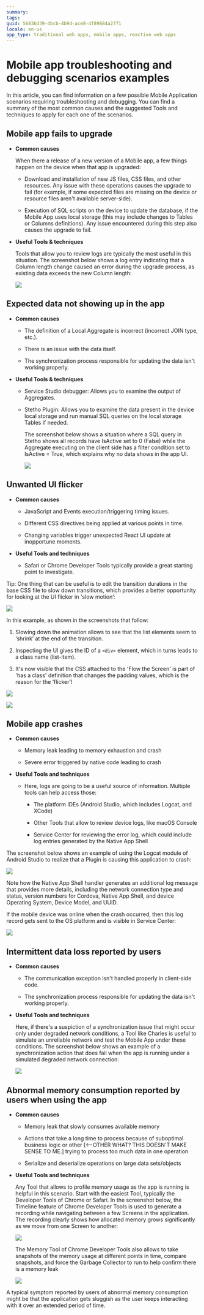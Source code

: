 ```yaml
---
summary:
tags:
guid: 56836d39-dbcb-4b9d-ace8-4f89884a2771
locale: en-us
app_type: traditional web apps, mobile apps, reactive web apps
---
```


# Mobile app troubleshooting and debugging scenarios examples

In this article, you can find information on a few possible Mobile Application scenarios requiring troubleshooting and debugging. You can find a summary of the most common causes and the suggested Tools and techniques to apply for each one of the scenarios. 

## Mobile app fails to upgrade

* **Common causes**

    When there a release of a new version of a Mobile app, a few things happen on the device when that app is upgraded:

    * Download and installation of new JS files, CSS files, and other resources. Any issue with these operations causes the upgrade to fail (for example, if some expected files are missing on the device or resource files aren't available server-side).

    * Execution of SQL scripts on the device to update the database, if the Mobile App uses local storage (this may include changes to Tables or Columns definitions). Any issue encountered during this step also causes the upgrade to fail.

* **Useful Tools & techniques**

    Tools that allow you to review logs are typically the most useful in this situation. The screenshot below shows a log entry indicating that a Column length change caused an error during the upgrade process, as existing data exceeds the new Column length:

    ![](images/OutSystems_provides_rich_13.png)

## Expected data not showing up in the app

* **Common causes**

    * The definition of a Local Aggregate is incorrect (incorrect JOIN type, etc.).

    * There is an issue with the data itself.

    * The synchronization process responsible for updating the data isn't working properly.

* **Useful Tools & techniques**

    * Service Studio debugger: Allows you to examine the output of Aggregates.

    * Stetho Plugin: Allows you to examine the data present in the device local storage and run manual SQL queries on the local storage Tables if needed.

        The screenshot below shows a situation where a SQL query in Stetho shows all records have IsActive set to 0 (False) while the Aggregate executing on the client side has a filter condition set to IsActive = True, which explains why no data shows in the app UI.

        ![](images/OutSystems_provides_rich_14.png)

## Unwanted UI flicker

* **Common causes**

    * JavaScript and Events execution/triggering timing issues.

    * Different CSS directives being applied at various points in time.

    * Changing variables trigger unexpected React UI update at inopportune moments.

* **Useful Tools and techniques**

    * Safari or Chrome Developer Tools typically provide a great starting point to investigate.

Tip: One thing that can be useful is to edit the transition durations in the base CSS file to slow down transitions, which provides a better opportunity for looking at the UI flicker in 'slow motion’:

![](images/OutSystems_provides_rich_15.png)

In this example, as shown in the screenshots that follow:

1. Slowing down the animation allows to see that the list elements seem to ‘shrink’ at the end of the transition.

1. Inspecting the UI gives the ID of a `<div>` element, which in turns leads to a class name (list-item).

1. It's now visible that the CSS attached to the 'Flow the Screen' is part of 'has a class' definition that changes the padding values, which is the reason for the ‘flicker’!

![](images/OutSystems_provides_rich_16.gif)

![](images/OutSystems_provides_rich_17.png)

## Mobile app crashes

* **Common causes**

    * Memory leak leading to memory exhaustion and crash

    * Severe error triggered by native code leading to crash

* **Useful Tools and techniques**

    * Here, logs are going to be a useful source of information. Multiple tools can help access those:

        * The platform IDEs (Android Studio, which includes Logcat, and XCode)

        * Other Tools that allow to review device logs, like macOS Console

        * Service Center for reviewing the error log, which could include log entries generated by the Native App Shell

The screenshot below shows an example of using the Logcat module of Android Studio to realize that a Plugin is causing this application to crash:

![](images/OutSystems_provides_rich_18.png)

Note how the Native App Shell handler generates an additional log message that provides more details, including the network connection type and status, version numbers for Cordova, Native App Shell, and device Operating System, Device Model, and UUID. 

If the mobile device was online when the crash occurred, then this log record gets sent to the OS platform and is visible in Service Center:

![](images/OutSystems_provides_rich_19.png)

## Intermittent data loss reported by users

* **Common causes**

    * The communication exception isn't handled properly in client-side code.

    * The synchronization process responsible for updating the data isn't working properly.

* **Useful Tools and techniques**

    Here, if there's a suspiction of a synchronization issue that might occur only under degraded network conditions, a Tool like Charles is useful to simulate an unreliable network and test the Mobile App under these conditions. The screenshot below shows an example of a synchronization action that does fail when the app is running under a simulated degraded network connection:

    ![](images/OutSystems_provides_rich_20.png)

## Abnormal memory consumption reported by users when using the app

* **Common causes**

    * Memory leak that slowly consumes available memory

    * Actions that take a long time to process because of suboptimal business logic or other [<--OTHER WHAT? THIS DOESN'T MAKE SENSE TO ME.] trying to process too much data in one operation

    * Serialize and deserialize operations on large data sets/objects

* **Useful Tools and techniques**

    Any Tool that allows to profile memory usage as the app is running is helpful in this scenario. Start with the easiest Tool, typically the Developer Tools of Chrome or Safari. In the screenshot below, the Timeline feature of Chrome Developer Tools is used to generate a recording while navigating between a few Screens in the application. The recording clearly shows how allocated memory grows significantly as we move from one Screen to another:
 
    ![](images/OutSystems_provides_rich_21.png)

    The Memory Tool of Chrome Developer Tools also allows to take snapshots of the memory usage at different points in time, compare snapshots, and force the Garbage Collector to run to help confirm there is a memory leak 

    ![](images/OutSystems_provides_rich_22.png)

<div class="info" markdown="1">

A typical symptom reported by users of abnormal memory consumption might be that the application gets sluggish as the user keeps interacting with it over an extended period of time.

</div>

